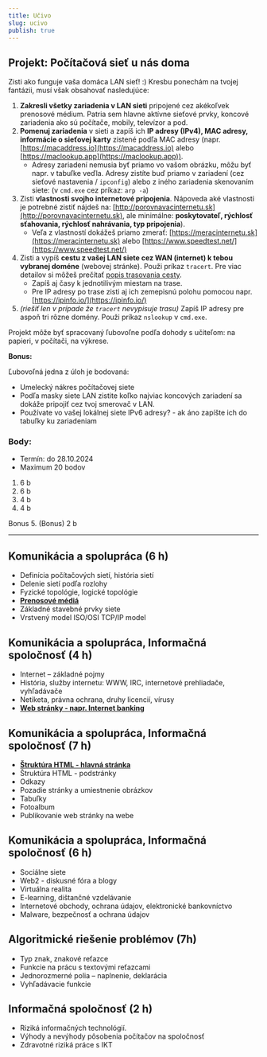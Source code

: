 ```yaml
---
title: Učivo
slug: ucivo
publish: true 
---
```


## Projekt: Počítačová sieť u nás doma

Zisti ako funguje vaša domáca LAN sieť! :)  Kresbu ponechám na tvojej fantázii, musí však obsahovať nasledujúce:

1. **Zakresli všetky zariadenia v LAN sieti** pripojené cez akékoľvek prenosové médium. Patria sem hlavne aktívne sieťové prvky, koncové zariadenia ako sú počítače, mobily, televízor a pod.
2. **Pomenuj zariadenia** v sieti a zapíš ich **IP adresy (IPv4), MAC adresy, informácie o sieťovej karty** zistené podľa MAC adresy (napr. [https://macaddress.io](https://macaddress.io) alebo [https://maclookup.app](https://maclookup.app)).
    - Adresy zariadení nemusia byť priamo vo vašom obrázku, môžu byť napr. v tabuľke veďla. Adresy zistíte buď priamo v zariadení (cez sieťové nastavenia / `ipconfig`) alebo z iného zariadenia skenovaním siete: (v `cmd.exe` cez príkaz: `arp -a`)
3. Zisti **vlastnosti svojho internetové pripojenia**. Nápoveda aké vlastnosti je potrebné zistiť nájdeš na: [http://porovnavacinternetu.sk](http://porovnavacinternetu.sk), ale minimálne: **poskytovateľ, rýchlosť sťahovania, rýchlosť nahrávania, typ pripojenia**).
    - Veľa z vlastností dokážeš priamo zmerať: [https://meracinternetu.sk](https://meracinternetu.sk) alebo [https://www.speedtest.net/](https://www.speedtest.net/)
4. Zisti a vypíš **cestu z vašej LAN siete cez WAN (internet) k tebou vybranej doméne** (webovej stránke). Použi príkaz `tracert`. Pre viac detailov si môžeš prečítať [popis trasovania cesty](https://cs.wikipedia.org/wiki/Traceroute).
    - Zapíš aj časy k jednotilivým miestam na trase.
    - Pre IP adresy po trase zisti aj ich zemepisnú polohu pomocou napr. [https://ipinfo.io/](https://ipinfo.io/)
4. *(riešiť len v prípade že `tracert` nevypisuje trasu)* Zapíš IP adresy pre aspoň tri rôzne domény. Použi príkaz `nslookup` v `cmd.exe`.

Projekt môže byť spracovaný ľubovoľne podľa dohody s učiteľom: na papieri, v počítači, na výkrese.

**Bonus:**

Ľubovoľná jedna z úloh je bodovaná:

- Umelecký nákres počítačovej siete
- Podľa masky siete LAN zistite koľko najviac koncových zariadení sa dokáže pripojiť cez tvoj smerovač v LAN.
- Používate vo vašej lokálnej siete IPv6 adresy? - ak áno zapíšte ich do tabuľky ku zariadeniam


### Body:
- Termín: do 28.10.2024
- Maximum 20 bodov

1. 6 b
2. 6 b
3. 4 b
4. 4 b

Bonus
5. (Bonus) 2 b



---

## Komunikácia a spolupráca (6 h)

- Definícia počítačových sietí, história sietí
- Delenie sietí podľa rozlohy
- Fyzické topológie, logické topológie
- **[Prenosové médiá](/2-rocnik/prenosove-media)**
- Základné stavebné prvky siete
- Vrstvený model ISO/OSI TCP/IP model


## Komunikácia a spolupráca, Informačná spoločnosť (4 h)

- Internet – základné pojmy
- História, služby internetu: WWW, IRC, internetové prehliadače, vyhľadávače
- Netiketa, právna ochrana, druhy licencií, vírusy
- **[Web stránky - napr. Internet banking](/2-rocnik/vyhladavanie-na-webe/)**

## Komunikácia a spolupráca, Informačná spoločnosť (7 h)

- **[Štruktúra HTML - hlavná stránka](/2-rocnik/jazyk-html/)**
- Štruktúra HTML - podstránky
- Odkazy
- Pozadie stránky a umiestnenie obrázkov
- Tabuľky
- Fotoalbum
- Publikovanie web stránky na webe


## Komunikácia a spolupráca, Informačná spoločnosť (6 h)

- Sociálne siete
- Web2 - diskusné fóra a blogy
- Virtuálna realita
- E-learning, dištančné vzdelávanie
- Internetové obchody, ochrana údajov, elektronické bankovníctvo
- Malware, bezpečnosť a ochrana údajov

## Algoritmické riešenie problémov (7h)

- Typ znak, znakové reťazce
- Funkcie na prácu s textovými reťazcami
- Jednorozmerné polia – naplnenie, deklarácia
- Vyhľadávacie funkcie

## Informačná spoločnosť (2 h)

- Riziká informačných technológií.
- Výhody a nevýhody pôsobenia počítačov na spoločnosť
- Zdravotné riziká práce s IKT
